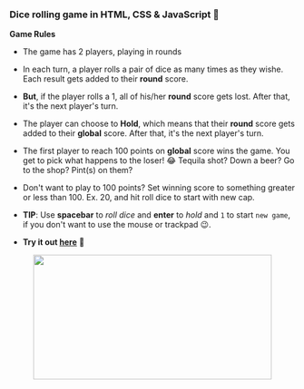 ### Dice rolling game in HTML, CSS &amp; JavaScript 🎲

**Game Rules**
- The game has 2 players, playing in rounds
- In each turn, a player rolls a pair of dice as many times as they wishe. Each result gets added to their **round** score.
- **But**, if the player rolls a 1, all of his/her **round** score gets lost. After that, it's the next player's turn.
- The player can choose to **Hold**, which means that their **round** score gets added to their **global** score. After that, it's the next player's turn.
- The first player to reach 100 points on **global** score wins the game. You get to pick what happens to the loser! 😂 Tequila shot? Down a beer? Go to the shop? Pint(s) on them?
- Don't want to play to 100 points? Set winning score to something greater or less than 100. Ex. 20, and hit roll dice to start with new cap.

- **TIP**: Use **spacebar** to *roll dice* and **enter** to *hold* and `1` to start `new game`, if you don't want to use the mouse or trackpad 😉.
- **Try it out [here](https://mostmojo.github.io/dice-roll/)** 🚀

<p align="center">
  <img width="420" height="220" src="https://res.cloudinary.com/mostmojo/image/upload/v1560334213/dice.png">
</p>
